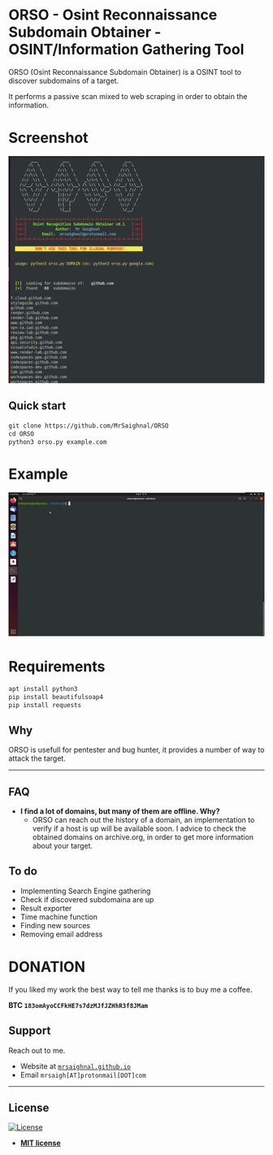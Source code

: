 # ORSO - Osint Reconnaissance Subdomain Obtainer - OSINT/Information Gathering Tool

ORSO (Osint Reconnaissance Subdomain Obtainer) is a OSINT tool to discover subdomains of a target.

It performs a passive scan mixed to web scraping in order to obtain the information.

# Screenshot

![](https://github.com/MrSaighnal/ORSO/blob/master/images/screen.png)

## Quick start

```
git clone https://github.com/MrSaighnal/ORSO
cd ORSO
python3 orso.py example.com
```
# Example

![](https://github.com/MrSaighnal/ORSO/blob/master/images/usage.gif)

# Requirements

```
apt install python3
pip install beautifulsoap4
pip install requests
```

## Why

ORSO is usefull for pentester and bug hunter, it provides a number of way to attack the target.

---

## FAQ

- **I find a lot of domains, but many of them are offline. Why?**
    - ORSO can reach out the history of a domain, an implementation to verify if a host is up will be available soon. I advice to check the obtained domains on archive.org, in order to get more information about your target.



## To do

- Implementing Search Engine gathering
- Check if discovered subdomaina are up
- Result exporter
- Time machine function
- Finding new sources
- Removing email address

# DONATION

If you liked my work the best way to tell me thanks is to buy me a coffee.

**BTC `183omAyoCCFkHE7s7dzMJfJZHhR3f8JMam`**

## Support

Reach out to me.

- Website at <a href="http://mrsaigh@github.io" target="_blank">`mrsaighnal.github.io`</a>
- Email `mrsaigh[AT]protonmail[DOT]com`

---

## License

[![License](http://img.shields.io/:license-mit-blue.svg?style=flat-square)](http://badges.mit-license.org)

- **[MIT license](http://opensource.org/licenses/mit-license.php)**

